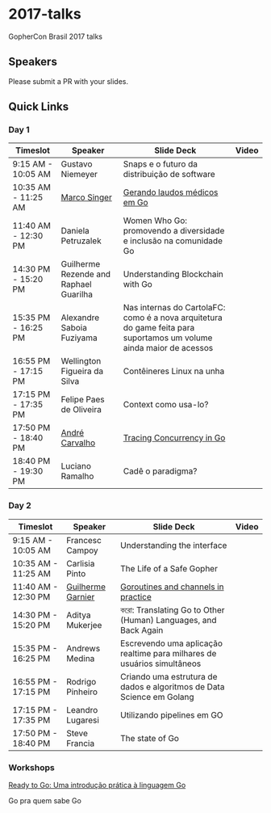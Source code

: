 # 2017-talks
GopherCon Brasil 2017 talks

## Speakers
Please submit a PR with your slides.

## Quick Links

### Day 1

| Timeslot    | Speaker     | Slide Deck | Video | 
| ----------- | ----------- | ---------- | ----- | 
| 9:15 AM - 10:05 AM | Gustavo Niemeyer | Snaps e o futuro da distribuição de software | |
| 10:35 AM - 11:25 AM | [Marco Singer](https://github.com/marcosinger) | [Gerando laudos médicos em Go](https://github.com/gopherconbr/2017-talks/blob/master/gerando_laudos_medicos_em_go.pdf) | |
| 11:40 AM - 12:30 PM | Daniela Petruzalek | Women Who Go: promovendo a diversidade e inclusão na comunidade Go | |
| 14:30 PM - 15:20 PM | Guilherme Rezende and Raphael Guarilha | Understanding Blockchain with Go | |
| 15:35 PM - 16:25 PM | Alexandre Saboia Fuziyama | Nas internas do CartolaFC: como é a nova arquitetura do game feita para suportamos um volume ainda maior de acessos | |
| 16:55 PM - 17:15 PM | Wellington Figueira da Silva | Contêineres Linux na unha | |
| 17:15 PM - 17:35 PM | Felipe Paes de Oliveira | Context como usa-lo? | |
| 17:50 PM - 18:40 PM | [André Carvalho](https://github.com/andrestc) | [Tracing Concurrency in Go](https://github.com/gopherconbr/2017-talks/blob/master/go-execution-tracer.pdf) | |
| 18:40 PM - 19:30 PM | Luciano Ramalho | Cadê o paradigma? | |

### Day 2

| Timeslot    | Speaker     | Slide Deck | Video |
| ----------- | ----------- | ---------- | ----- |
| 9:15 AM - 10:05 AM | Francesc Campoy | Understanding the interface | |
| 10:35 AM - 11:25 AM | Carlisia Pinto | The Life of a Safe Gopher | |
| 11:40 AM - 12:30 PM | [Guilherme Garnier](https://github.com/ggarnier) | [Goroutines and channels in practice](https://github.com/gopherconbr/2017-talks/blob/master/goroutines-and-channels-in-practice.pdf) | |
| 14:30 PM - 15:20 PM | Aditya Mukerjee | করো: Translating Go to Other (Human) Languages, and Back Again | |
| 15:35 PM - 16:25 PM | Andrews Medina | Escrevendo uma aplicação realtime para milhares de usuários simultâneos | |
| 16:55 PM - 17:15 PM | Rodrigo Pinheiro | Criando uma estrutura de dados e algoritmos de Data Science em Golang | |
| 17:15 PM - 17:35 PM | Leandro Lugaresi | Utilizando pipelines em GO | |
| 17:50 PM - 18:40 PM | Steve Francia | The state of Go | |

### Workshops

[Ready to Go: Uma introdução prática à linguagem Go](https://github.com/ellenkorbes/ready-to-go)

Go pra quem sabe Go
